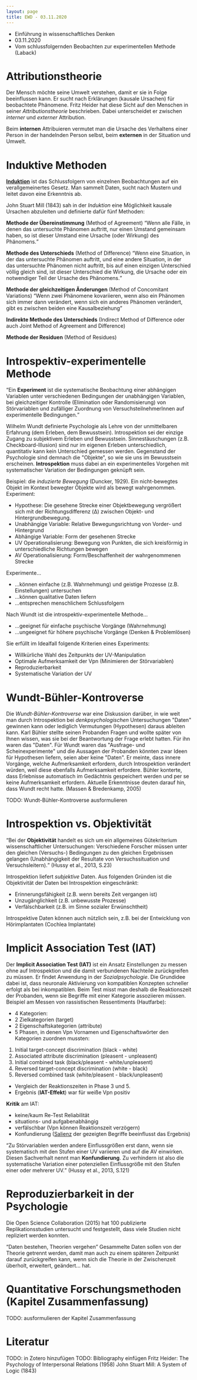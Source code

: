 ```yaml
---
layout: page
title: EWD - 03.11.2020
---
```


* Einführung in wissenschaftliches Denken
* 03.11.2020
* Vom schlussfolgernden Beobachten zur experimentellen Methode (Laback)

# Attributionstheorie

Der Mensch möchte seine Umwelt verstehen, damit er sie in Folge beeinflussen kann. Er sucht nach Erklärungen (kausale Ursachen) für beobachtete Phänomene. Fritz Heider hat diese Sicht auf den Menschen in seiner _Attributionstheorie_ beschrieben. Dabei unterscheidet er zwischen _interner_ und _externer_ Attribution.

Beim **internen** Attribuieren vermutet man die Ursache des Verhaltens einer Person in der handelnden Person selbst, beim **externen** in der Situation und Umwelt.

# Induktive Methoden

**[Induktion](https://de.wikipedia.org/wiki/Induktion_(Philosophie))** ist das Schlussfolgern von einzelnen Beobachtungen auf ein verallgemeinertes Gesetz. Man sammelt Daten, sucht nach Mustern und leitet davon eine Erkenntnis ab.

John Stuart Mill (1843) sah in der _Induktion_ eine Möglichkeit kausale Ursachen abzuleiten und definierte dafür fünf Methoden:

**Methode der Übereinstimmung** (Method of Agreement) <q>Wenn alle Fälle, in denen das untersuchte Phänomen auftritt, nur einen Umstand gemeinsam haben, so ist dieser Umstand eine Ursache (oder Wirkung) des Phänomens.</q>

**Methode des Unterschieds** (Method of Difference) <q>Wenn eine Situation, in der das untersuchte Phänomen auftritt, und eine andere Situation, in der das untersuchte Phänomen nicht auftritt, bis auf einen einzigen Unterschied völlig gleich sind, ist dieser Unterschied die Wirkung, die Ursache oder ein notwendiger Teil der Ursache des Phänomens.</q>

**Methode der gleichzeitigen Änderungen** (Method of Concomitant Variations) <q>Wenn zwei Phänomene kovariieren, wenn also ein Phänomen sich immer dann verändert, wenn sich ein anderes Phänomen verändert, gibt es zwischen beiden eine Kausalbeziehung</q>

**Indirekte Methode des Unterschieds** (Indirect Method of Difference oder auch Joint Method of Agreement and Difference)

**Methode der Residuen** (Method of Residues)

# Introspektiv-experimentelle Methode

<q>Ein **Experiment** ist die systematische Beobachtung einer abhängigen Variablen unter verschiedenen Bedingungen der unabhängigen Variablen, bei gleichzeitiger Kontrolle (Elimination oder Randomisierung) von Störvariablen und zufälliger Zuordnung von VersuchsteilnehmerInnen auf experimentelle Bedingungen.</q>

Wilhelm Wundt definierte Psychologie als Lehre von der unmittelbaren Erfahrung (dem Erleben, dem Bewusstsein). Introspektion sei der einzige Zugang zu subjektivem Erleben und Bewusstsein. Sinnestäuschungen (z.B. Checkboard-Illusion) sind nur im eigenen Erleben unterschiedlich, quantitativ kann kein Unterschied gemessen werden. Gegenstand der Psychologie sind demnach die "Objekte", so wie sie uns im Bewusstsein erscheinen. **Introspektion** muss dabei an ein experimentelles Vorgehen mit systematischer Variation der Bedingungen geknüpft sein.

Beispiel: die _induzierte Bewegung_ (Duncker, 1929). Ein nicht-bewegtes Objekt im Kontext bewegter Objekte wird als bewegt wahrgenommen. Experiment:
* Hypothese: Die gesehene Strecke einer Objektbewegung vergrößert sich mit der Richtungsdifferenz (Δ) zwischen Objekt- und
Hintergrundbewegung.
* Unabhängige Variable: Relative Bewegungsrichtung von Vorder- und Hintergrund
* Abhängige Variable: Form der gesehenen Strecke
* UV Operationalisierung: Bewegung von Punkten, die sich kreisförmig in unterschiedliche Richtungen bewegen
* AV Operationalisierung: Form/Beschaffenheit der wahrgenommenen Strecke

Experimente...
* ...können einfache (z.B. Wahrnehmung) und geistige Prozesse (z.B. Einstellungen) untersuchen
* ...können qualitative Daten liefern
* ...entsprechen menschlichem Schlussfolgern

Nach Wundt ist die introspektiv-experimentelle Methode...
* ...geeignet für einfache psychische Vorgänge (Wahrnehmung)
* ...ungeeignet für höhere psychische Vorgänge (Denken & Problemlösen)

Sie erfüllt im Idealfall folgende Kriterien eines Experiments:
* Willkürliche Wahl des Zeitpunkts der UV-Manipulation
* Optimale Aufmerksamkeit der Vpn (Minimieren der Störvariablen)
* Reproduzierbarkeit
* Systematische Variation der UV

# Wundt-Bühler-Kontroverse

Die _Wundt-Bühler-Kontroverse_ war eine Diskussion darüber, in wie weit man durch Introspektion bei _denkpsychologischen_ Untersuchungen "Daten" gewinnen kann oder lediglich Vermutungen (Hypothesen) daraus ableiten kann. Karl Bühler stellte seinen Probanden Fragen und wollte später von Ihnen wissen, was sie bei der Beantwortung der Frage erlebt hatten. Für ihn waren das "Daten". Für Wundt waren das "Ausfrage- und Scheinexperimente" und die Aussagen der Probanden könnten zwar Ideen für Hypothesen liefern, seien aber keine "Daten". Er meinte, dass innere Vorgänge, welche Aufmerksamkeit erfordern, durch Introspektion verändert würden, weil diese ebenfalls Aufmerksamkeit erfordere. Bühler konterte, dass Erlebnisse automatisch im Gedächtnis gespeichert werden und per se keine Aufmerksamkeit erfordern. Aktuelle Erkenntnisse deuten darauf hin, dass Wundt recht hatte. (Massen & Bredenkamp, 2005)

TODO: Wundt-Bühler-Kontroverse ausformulieren

# Introspektion vs. Objektivität

<q>Bei der **Objektivität** handelt es sich um ein allgemeines Gütekriterium wissenschaftlicher Untersuchungen: Verschiedene Forscher müssen unter den gleichen (Versuchs-) Bedingungen zu den gleichen Ergebnissen gelangen (Unabhängigkeit der Resultate von Versuchssituation und Versuchsleitern).</q> (Hussy et al., 2013, S.23)

Introspektion liefert _subjektive_ Daten. Aus folgenden Gründen ist die Objektivität der Daten bei Introspektion eingeschränkt:
* Erinnerungsfähigkeit (z.B. wenn bereits Zeit vergangen ist)
* Unzugänglichkeit (z.B. unbewusste Prozesse)
* Verfälschbarkeit (z.B. im Sinne sozialer Erwünschtheit)

Introspektive Daten können auch nützlich sein, z.B. bei der Entwicklung von Hörimplantaten (Cochlea Implantate)

# Implicit Association Test (IAT)

Der **Implicit Association Test (IAT)** ist ein Ansatz Einstellungen zu messen ohne auf Introspektion und die damit verbundenen Nachteile zurückgreifen zu müssen. Er findet Anwendung in der _Sozialpsychologie_. Die Grundidee dabei ist, dass neuronale Aktivierung von kompatiblen Konzepten schneller erfolgt als bei inkompatiblen. Beim Test misst man deshalb die Reaktionszeit der Probanden, wenn sie Begriffe mit einer Kategorie assoziieren müssen. Beispiel am Messen von rassistischen Ressentiments (Hautfarbe):
* 4 Kategorien:
 * 2 Zielkategorien (target)
 * 2 Eigenschaftskategorien (attribute)
* 5 Phasen, in denen Vpn Vornamen und Eigenschaftswörter den Kategorien zuordnen mussten:
 1. Initial target-concept discrimination (black - white)
 2. Associated attribute discrimination (pleasent - unpleasent)
 3. Initial combined task (black/pleasent - white/unpleasent)
 4. Reversed target-concept discrimination (white - black)
 5. Reversed combined task (white/pleasent - black/unpleasent)
* Vergleich der Reaktionszeiten in Phase 3 und 5.
* Ergebnis (**IAT-Effekt**) war für weiße Vpn positiv

**Kritik** am IAT:
* keine/kaum Re-Test Reliabilität
* situations- und aufgabenabhängig
* verfälschbar (Vpn können Reaktionszeit verzögern)
* Konfundierung ([Salienz](https://dorsch.hogrefe.com/stichwort/salienz) der gezeigten Begriffe beeinflusst das Ergebnis)

<q>Zu Störvariablen werden andere Einflussgrößen erst dann, wenn sie systematisch mit den Stufen einer UV variieren und auf die AV einwirken. Diesen Sachverhalt nennt man **Konfundierung**. Zu verhindern ist also die systematische Variation einer potenziellen Einflussgröße mit den Stufen einer oder mehrerer UV.</q> (Hussy et al., 2013, S.121)

# Reproduzierbarkeit in der Psychologie

Die Open Science Collaboration (2015) hat 100 publizierte Replikationsstudien untersucht und festgestellt, dass viele Studien nicht repliziert werden konnten.

<q>Daten bestehen, Theorien vergehen</q> Gesammelte Daten sollen von der Theorie getrennt werden, damit man auch zu einem späteren Zeitpunkt darauf zurückgreifen kann, wenn sich die Theorie in der Zwischenzeit überholt, erweitert, geändert... hat.

# Quantitative Forschungsmethoden (Kapitel Zusammenfassung)

TODO: ausformulieren der Kapitel Zusammenfassung

# Literatur

TODO: in Zotero hinzufügen
TODO: Bibliography einfügen
Fritz Heider: The Psychology of Interpersonal Relations (1958)
John Stuart Mill: A System of Logic (1843)
